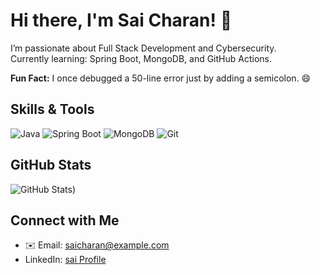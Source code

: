 # Hi there, I'm Sai Charan! 👋

I’m passionate about Full Stack Development and Cybersecurity.  
Currently learning: Spring Boot, MongoDB, and GitHub Actions.  

**Fun Fact:** I once debugged a 50-line error just by adding a semicolon. 😄

## Skills & Tools

![Java](https://img.shields.io/badge/Java-ED8B00?style=for-the-badge&logo=java&logoColor=white)
![Spring Boot](https://img.shields.io/badge/SpringBoot-6DB33F?style=for-the-badge&logo=spring-boot&logoColor=white)
![MongoDB](https://img.shields.io/badge/MongoDB-4DB33D?style=for-the-badge&logo=mongodb&logoColor=white)
![Git](https://img.shields.io/badge/Git-F05032?style=for-the-badge&logo=git&logoColor=white)

## GitHub Stats

![GitHub Stats](https://github-readme-stats.vercel.app/api?username=saicharan061710&amp;show_icons=true))


## Connect with Me

- ✉️ Email: saicharan@example.com  
- LinkedIn: [sai Profile](https://www.linkedin.com/in/sai-profile)
